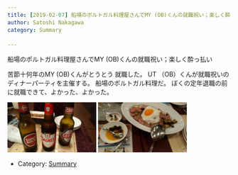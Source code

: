 ```yaml
---
title: [2019-02-07] 船場のポルトガル料理屋さんでMY (OB)くんの就職祝い；楽しく酔っ払い
author: Satoshi Nakagawa
category: Summary

---
```


船場のポルトガル料理屋さんでMY (OB)くんの就職祝い；楽しく酔っ払い

 苦節十何年のMY (OB)くんがとうとう
就職した。
UT （OB）くんが就職祝いのディナーパーティを主催する。
船場のポルトガル料理だ。
ぼくの定年退職の前に就職できて、よかった、よかった。

<a href="/pict/2019-02-07-beer.jpg"><img src="/pict/2019-02-07-beer.jpg" alt="" width="200"/></a>
<a href="/pict/2019-02-07-dish.jpg"><img src="/pict/2019-02-07-dish.jpg" alt="" width="200"/></a>

- Category: [Summary](https://merapano.github.io/categories.html#Summary)

